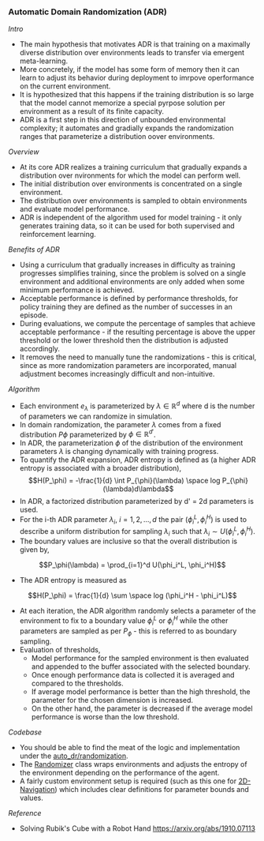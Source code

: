 ### Automatic Domain Randomization (ADR)

*Intro*
- The main hypothesis that motivates ADR is that training on a maximally diverse distribution over environments leads to transfer via emergent meta-learning.
- More concretely, if the model has some form of memory then it can learn to adjust its behavior during deployment to imrpove operformance on the current environment.
- It is hypothesized that this happens if the training distribution is so large that the model cannot memorize a special pyrpose solution per environment as a result of its finite capacity.
- ADR is a first step in this direction of unbounded environmental complexity; it automates and gradially expands the randomization ranges that parameterize a distribution oover environments.


*Overview*
- At its core ADR realizes a training curriculum that gradually expands a distribution over nvironments for which the model can perform well.
- The initial distribution over environments is concentrated on a single environment.
- The distribution over environments is sampled to obtain environments and evaluate model performance.
- ADR is independent of the algorithm used for model training - it only generates training data, so it can be used for both supervised and reinforcement learning.

*Benefits of ADR*
- Using a curriculum that gradually increases in difficulty as training progresses simplifies training, since the problem is solved on a single environment and additional environments are only added when some minimum performance is achieved.
- Acceptable performance is defined by performance thresholds, for policy training they are defined as the number of successes in an episode.
- During evaluations, we compute the percentage of samples that achieve acceptable performance - if the resulting percentage is above the upper threshold or the lower threshold then the distribution is adjusted accordingly.
- It removes the need to manually tune the randomizations - this is critical, since as more randomization parameters are incorporated, manual adjustment becomes increasingly difficult and non-intuitive.

*Algorithm*
- Each environment $e_\lambda$ is parameterized by $\lambda \in \mathbb{R}^d$ where d is the number of parameters we can randomize in simulation.
- In domain randomization, the parameter $\lambda$ comes from a fixed distribution $P\phi$ parameterized by $\phi \in \mathbb{R}^{d'}$.
- In ADR, the parameterization $\phi$ of the distribution of the environment parameters $\lambda$ is changing dynamically with training progress.
- To quantify the ADR expansion, ADR entropy is defined as (a higher ADR entropy is associated with a broader distribution),
$$H(P_\phi) = -\frac{1}{d} \int P_{\phi}(\lambda) \space log P_{\phi}(\lambda)d\lambda$$
- In ADR, a factorized distribution parameterized by d' = 2d parameters is used. 
- For the i-th ADR parameter $\lambda_i$, $i = 1, 2, ..., d$ the pair $(\phi_i^L, \phi_i^H)$ is used to describe a uniform distribution for sampling $\lambda_i$ such that $\lambda_i \sim U(\phi_i^L, \phi_i^H)$.
- The boundary values are inclusive so that the overall distribution is given by,

$$P_\phi(\lambda) = \prod_{i=1}^d U(\phi_i^L, \phi_i^H)$$

- The ADR entropy is measured as

$$H(P_\phi) = \frac{1}{d} \sum \space log (\phi_i^H - \phi_i^L)$$
- At each iteration, the ADR algorithm randomly selects a parameter of the environment to fix to a boundary value $\phi_i^L$ or $\phi_i^H$ while the other parameters are sampled as per $P_{\phi}$ - this is referred to as boundary sampling.
- Evaluation of thresholds,
	- Model performance for the sampled environment is then evaluated and appended to the buffer associated with the selected boundary.
	- Once enough performance data is collected it is averaged and compared to the thresholds.
	- If average model performance is better than the high threshold, the parameter for the chosen dimension is increased.
	- On the other hand, the parameter is decreased if the average model performance is worse than the low threshold.

*Codebase*
- You should be able to find the meat of the logic and implementation under the [auto_dr/randomization](https://github.com/bay3s/auto-dr/tree/main/auto_dr/randomization).
- The [Randomizer](https://github.com/bay3s/auto-dr/blob/readme/auto_dr/randomization/randomizer.py) class wraps environments and adjusts the entropy of the environment depending on the performance of the agent. 
- A fairly custom environment setup is required (such as this one for [2D-Navigation](https://github.com/bay3s/auto-dr/blob/readme/auto_dr/envs/point_robot/navigation_env.py)) which includes clear definitions for parameter bounds and values.

*Reference*
- Solving Rubik's Cube with a Robot Hand https://arxiv.org/abs/1910.07113
